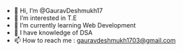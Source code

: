 - 👋 Hi, I’m @GauravDeshmukh17
- 👀 I’m interested in T.E 
- 🌱 I’m currently learning Web Development
- 💞️ I have knowledge of DSA
- 📫 How to reach me : gauravdeshmukh1703@gmail.com

<!---
GauravDeshmukh17/GauravDeshmukh17 is a ✨ special ✨ repository because its `README.md` (this file) appears on your GitHub profile.
You can click the Preview link to take a look at your changes.
--->
